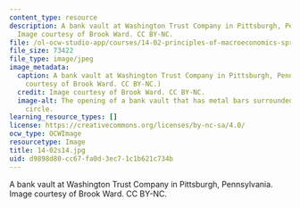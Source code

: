 ```yaml
---
content_type: resource
description: A bank vault at Washington Trust Company in Pittsburgh, Pennsylvania.
  Image courtesy of Brook Ward. CC BY-NC.
file: /ol-ocw-studio-app/courses/14-02-principles-of-macroeconomics-spring-2014/d9898d80cc67fa0d3ec71c1b621c734b_14-02s14.jpg
file_size: 73422
file_type: image/jpeg
image_metadata:
  caption: A bank vault at Washington Trust Company in Pittsburgh, Pennsylvania. (Image
    courtesy of Brook Ward. CC BY-NC.)
  credit: Image courtesy of Brook Ward. CC BY-NC.
  image-alt: The opening of a bank vault that has metal bars surrounded by a metal
    circle.
learning_resource_types: []
license: https://creativecommons.org/licenses/by-nc-sa/4.0/
ocw_type: OCWImage
resourcetype: Image
title: 14-02s14.jpg
uid: d9898d80-cc67-fa0d-3ec7-1c1b621c734b
---
```

A bank vault at Washington Trust Company in Pittsburgh, Pennsylvania. Image courtesy of Brook Ward. CC BY-NC.